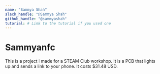 ```yaml
---
name: "Sammya Shah"
slack_handle: "@Sammya Shah"
github_handle: "@sammyashah"
tutorial: # Link to the tutorial if you used one
---
```


# Sammyanfc

<!-- Describe your board in 2-3 sentences. What are you making? What will it do? --> This is a project I made for a STEAM Club workshop. It is a PCB that lights up and sends a link to your phone. 

<!-- How much is it going to cost? --> It costs $31.48 USD.

<!-- Tell us a little bit about your design process. What were some challenges? What helped? ***Totally optional*** --> 
